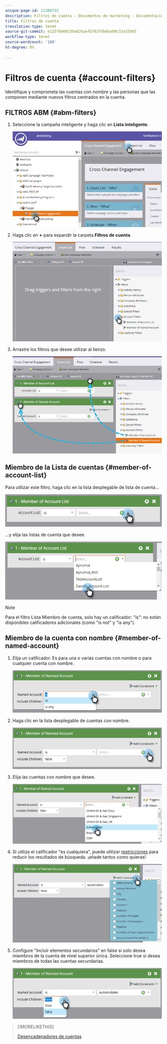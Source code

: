 ```yaml
---
unique-page-id: 11380732
description: Filtros de cuenta - Documentos de marketing - Documentación del producto
title: Filtros de cuenta
translation-type: tm+mt
source-git-commit: e125f8469239a026aefb703fdb6ba99c32e33565
workflow-type: tm+mt
source-wordcount: '180'
ht-degree: 0%

---
```



# Filtros de cuenta {#account-filters}

Identifique y comprometa las cuentas con nombre y las personas que las componen mediante nuevos filtros centrados en la cuenta.

## FILTROS ABM {#abm-filters}

1. Seleccione la campaña inteligente y haga clic en **Lista inteligente**.

   ![](assets/one.png)

1. Haga clic en **+** para expandir la carpeta **Filtros de cuenta**.

   ![](assets/two.png)

1. Arrastre los filtros que desee utilizar al lienzo.

   ![](assets/three.png)

## Miembro de la Lista de cuentas {#member-of-account-list}

Para utilizar este filtro, haga clic en la lista desplegable de lista de cuenta...

![](assets/four.png)

...y elija las listas de cuenta que desee.

![](assets/five.png)

>[!NOTE]
>
>Para el filtro Lista Miembro de cuenta, solo hay un calificador: &quot;is&quot;: no están disponibles calificadores adicionales (como &quot;is not&quot; y &quot;is any&quot;).

## Miembro de la cuenta con nombre {#member-of-named-account}

1. Elija un calificador. Es para una o varias cuentas con nombre o para cualquier cuenta con nombre.

   ![](assets/six.png)

1. Haga clic en la lista desplegable de cuentas con nombre.

   ![](assets/seven.png)

1. Elija las cuentas con nombre que desee.

   ![](assets/eight.png)

1. Si utiliza el calificador &quot;es cualquiera&quot;, puede utilizar [restricciones](/help/marketo/product-docs/core-marketo-concepts/smart-lists-and-static-lists/using-smart-lists/add-a-constraint-to-a-smart-list-filter.md) para reducir los resultados de búsqueda. ¡añade tantos como quieras!

   ![](assets/nine.png)

1. Configure &quot;Incluir elementos secundarios&quot; en false si solo desea miembros de la cuenta de nivel superior única. Seleccione true si desea miembros de todas las cuentas secundarias.

   ![](assets/ten.png)

>[!MORELIKETHIS]
>
>[Desencadenadores de cuentas](/help/marketo/product-docs/account-based-marketing/engage/account-triggers.md)
